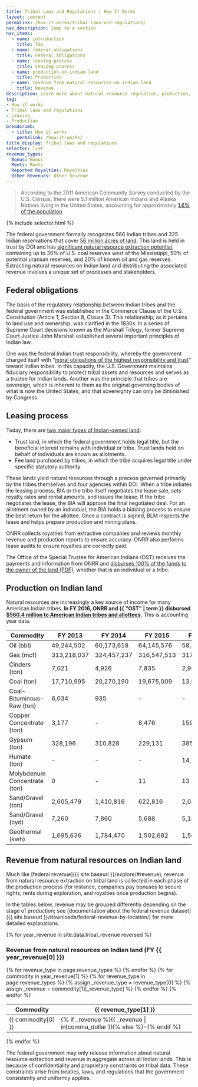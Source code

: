 ```yaml
---
title: Tribal Laws and Regulations | How It Works
layout: content
permalink: /how-it-works/tribal-laws-and-regulations/
nav_description: Jump to a section
nav_items:
  - name: introduction
    title: Top
  - name: federal-obligations
    title: Federal obligations
  - name: leasing-process
    title: Leasing process
  - name: production-on-indian-land
    title: Production
  - name: revenue-from-natural-resources-on-indian-land
    title: Revenue
description: Learn more about natural resource regulation, production, and revenue in the 18 states that, in 2013, led the country in oil, gas, coal, and nonenergy mineral production; had the most DOI revenue and / or state production taxes; or had the most significant tribal natural resource interest.
tag:
- How it works
- Tribal laws and regulations
- Leasing
- Production
breadcrumb:
  - title: How it works
    permalink: /how-it-works/
title_display: Tribal laws and regulations
selector: list
revenue_types:
  Bonus: Bonus
  Rents: Rents
  Reported Royalties: Royalties
  Other Revenues: Other Revenue
---
```


> According to the 2011 American Community Survey conducted by the U.S. Census, there were 5.1 million American Indians and Alaska Natives living in the United States, accounting for approximately [1.6% of the population](https://www.census.gov/newsroom/releases/archives/facts_for_features_special_editions/cb12-ff22.html).

{% include selector.html %}

The federal government formally recognizes 566 Indian tribes and 325 Indian reservations that cover [56 million acres of land](http://www.blm.gov/public_land_statistics/pls13/pls2013.pdf). This land is held in trust by DOI and has [significant natural resource extraction potential](http://www.resourcegovernance.org/sites/default/files/RWI_Native_American_Lands_2011.pdf), containing up to 30% of U.S. coal reserves west of the Mississippi, 50% of potential uranium reserves, and 20% of known oil and gas reserves. Extracting natural resources on Indian land and distributing the associated revenue involves a unique set of processes and stakeholders.

## Federal obligations

The basis of the regulatory relationship between Indian tribes and the federal government was established in the Commerce Clause of the U.S. Constitution (Article 1, Section 8, Clause 3). This relationship, as it pertains to land use and ownership, was clarified in the 1830s. In a series of Supreme Court decisions known as the Marshall Trilogy, former Supreme Court Justice John Marshall established several important principles of Indian law.

One was the federal Indian trust responsibility, whereby the government charged itself with “[moral obligations of the highest responsibility and trust](http://www.bia.gov/FAQs/index.htm)” toward Indian tribes. In this capacity, the U.S. Government maintains fiduciary responsibility to protect tribal assets and resources and serves as a trustee for Indian lands. Another was the principle that tribes are sovereign, which is inherent to them as the original governing bodies of what is now the United States, and that sovereignty can only be diminished by Congress.

## Leasing process

Today, there are [two major types of Indian-owned land](http://teeic.indianaffairs.gov/triballand/):

* Trust land, in which the federal government holds legal title, but the beneficial interest remains with individual or tribe. Trust lands held on behalf of individuals are known as allotments.
* Fee land purchased by tribes, in which the tribe acquires legal title under specific statutory authority

These lands yield natural resources through a process governed primarily by the tribes themselves and four agencies within DOI. When a tribe initiates the leasing process, BIA or the tribe itself negotiates the lease sale, sets royalty rates and rental amounts, and issues the lease. If the tribe negotiates the lease, the BIA will approve the final negotiated deal. For an allotment owned by an individual, the BIA holds a bidding process to ensure the best return for the allottee. Once a contract is signed, BLM inspects the lease and helps prepare production and mining plans.

ONRR collects royalties from extractive companies and reviews monthly revenue and production reports to ensure accuracy. ONRR also performs lease audits to ensure royalties are correctly paid.

The Office of the Special Trustee for American Indians (OST) receives the payments and information from ONRR and [disburses 100% of the funds to the owner of the land (PDF)](http://www.onrr.gov/IndianServices/pdfdocs/FrequentlyAskedQuestion.pdf), whether that is an individual or a tribe.

## Production on Indian land

Natural resources are increasingly a key source of income for many American Indian tribes. **In FY 2016, ONRR and {{ "OST" | term }} disbursed [$560.4 million to American Indian tribes and allottees](http://statistics.onrr.gov/ReportTool.aspx).** This is accounting year data.

<table class="table-basic">
  <thead>
    <tr>
      <th>Commodity</th>
      <th>FY 2013</th>
      <th>FY 2014</th>
      <th>FY 2015</th>
      <th>FY 2016</th>
    </tr>
  </thead>
  <tr>
    <td>Oil (bbl)</td>
    <td class="numeric">49,244,502</td>
    <td class="numeric">60,173,618</td>
    <td class="numeric">64,145,576</td>
    <td class="numeric">58,570,842</td>
  </tr>
  <tr>
    <td>Gas (mcf)</td>
    <td class="numeric">313,218,037</td>
    <td class="numeric">324,457,237</td>
    <td class="numeric">316,547,513</td>
    <td class="numeric">317,746,651</td>
  </tr>
  <tr>
    <td>Cinders (ton)</td>
    <td class="numeric">7,021</td>
    <td class="numeric">4,926</td>
    <td class="numeric">7,835</td>
    <td class="numeric">2,992</td>
  </tr>
  <tr>
    <td>Coal (ton)</td>
    <td class="numeric">17,710,995</td>
    <td class="numeric">20,270,190</td>
    <td class="numeric">19,675,009</td>
    <td class="numeric">13,925,942</td>
  </tr>
  <tr>
    <td>Coal-Bituminous-Raw (ton)</td>
    <td class="numeric">6,034</td>
    <td class="numeric">935</td>
    <td class="numeric">-</td>
    <td class="numeric">-</td>
  </tr>
  <tr>
    <td>Copper Concentrate (ton)</td>
    <td class="numeric">3,177</td>
    <td class="numeric">-</td>
    <td class="numeric">8,476</td>
    <td class="numeric">159</td>
  </tr>
  <tr>
    <td>Gypsum (ton)</td>
    <td class="numeric">328,196</td>
    <td class="numeric">310,828</td>
    <td class="numeric">229,131</td>
    <td class="numeric">385,257</td>
  </tr>
  <tr>
    <td>Humate (ton)</td>
    <td class="numeric">-</td>
    <td class="numeric">-</td>
    <td class="numeric">-</td>
    <td class="numeric">14,202</td>
  </tr>
  <tr>
    <td>Molybdenum Concentrate (ton)</td>
    <td class="numeric">0</td>
    <td class="numeric">-</td>
    <td class="numeric">11</td>
    <td class="numeric">13</td>
  </tr>
  <tr>
    <td>Sand/Gravel (ton)</td>
    <td class="numeric">2,605,479</td>
    <td class="numeric">1,410,816</td>
    <td class="numeric">622,816</td>
    <td class="numeric">2,042,576</td>
  </tr>
  <tr>
    <td>Sand/Gravel (cyd)</td>
    <td class="numeric">7,260</td>
    <td class="numeric">7,860</td>
    <td class="numeric">5,688</td>
    <td class="numeric">5,184</td>
  </tr>
  <tr>
    <td>Geothermal (kwh)</td>
    <td class="numeric">1,695,636</td>
    <td class="numeric">1,784,470</td>
    <td class="numeric">1,502,682</td>
    <td class="numeric">1,508,963</td>
  </tr>
</table>

## Revenue from natural resources on Indian land

Much like [federal revenue]({{ site.baseurl }}/explore/#revenue), revenue from natural resource extraction on tribal land is collected in each phase of the production process (for instance, companies pay bonuses to secure rights, rents during exploration, and royalties once production begins).

In the tables below, revenue may be grouped differently depending on the stage of production; see [documentation about the federal revenue dataset]({{ site.baseurl }}/downloads/federal-revenue-by-location/) for more detailed explanations.

{% for year_revenue in site.data.tribal_revenue reversed %}

### Revenue from natural resources on Indian land (FY {{ year_revenue[0] }})

<table class="table-basic u-margin-top u-margin-bottom">
  <thead>
    <tr>
      <th>Commodity</th>
      {% for revenue_type in page.revenue_types %}
      <th>{{ revenue_type[1] }}</th>
      {% endfor %}
    </tr>
  </thead>
  <tbody>
  {% for commodity in year_revenue[1] %}
    <tr>
      <td>{{ commodity[0] }}</td>
      {% for revenue_type in page.revenue_types %}
        {% assign _revenue_type = revenue_type[0] %}
        {% assign _revenue = commodity[1][_revenue_type] %}
      <td class="numeric">{% if _revenue %}{{ _revenue | intcomma_dollar }}{% else %}-{% endif %}</td>
      {% endfor %}
    </tr>
  {% endfor %}
  </tbody>
</table>
{% endfor %}

The federal government may only release information about natural
resource extraction and revenue in aggregate across all Indian
lands. This is because of confidentiality and proprietary
constraints on tribal data. These constraints arise from treaties,
laws, and regulations that the government consistently and uniformly
applies.
